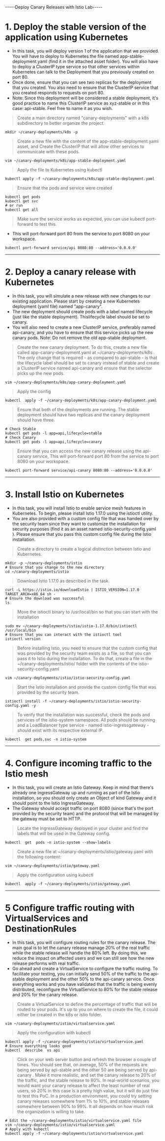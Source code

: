-----Deploy Canary Releases with Istio Lab-----


# 1. Deploy the stable version of the application using Kubernetes

-   In this task, you will deploy version 1 of the application that we provided. You will have to deploy to Kubernetes the file named app-stable-deployment.yaml (find it in the attached asset folder). You will also have to deploy a ClusterIP type service so that other services within Kubernetes can talk to the Deployment that you previously created on port 80.
-   Once done, ensure that you can see two replicas for the deployment that you created. You also need to ensure that the ClusterIP service that you created responds to requests on port 80.
-   Note: Since this deployment will be considered a stable deployment, it's good practice to name this ClusterIP service as xyz-stable or in this case: api-stable. Feel free to name it as you wish.

> Create a main directory named "canary-deployments" with a k8s subdirectory to better organize the project.   
  ```shell
mkdir ~/canary-deployments/k8s -p
  ```

> Create a new file with the content of the app-stable-deployment.yaml asset, and Create the ClusterIP that will allow other services to communicate with these pods.
  ```shell
vim ~/canary-deployments/k8s/app-stable-deployment.yaml
  ```

> Apply the file to Kubernetes using kubectl
  ```shell
kubectl apply -f ~/canary-deployments/k8s/app-stable-deployment.yaml
  ```
> Ensure that the pods and service were created 
  ```shell
kubectl get pods
kubectl get svc
# or run
kubectl get all
  ```

>  Make sure the service works as expected, you can use kubectl port-forward to test this.
- This will port-forward port 80 from the service to port 8080 on your workspace.
```shell
kubectl port-forward service/api 8080:80 --address='0.0.0.0'
  ```
----------------------------------------------------------------------------------------------------------------


# 2. Deploy a canary release with Kubernetes

-   In this task, you will simulate a new release with new changes to our existing application. Please start by creating a new Kubernetes deployment (yaml file) named "app-canary".
-   The new deployment should create pods with a label named lifecycle (just like the stable deployment). Thislifecycle label should be set to canary.
-   You will also need to create a new ClusterIP service, preferably named api-canary, and you have to ensure that this service picks up the new canary pods.
Note: Do not remove the old app-stable deployment.

>  Create the new canary deployment. To do this, create a new file called app-canary-deployment.yaml  at ~/canary-deployments/k8s . The only change that is required - as compared to api-stable - is that the lifecycle label should be set to canary instead of stable and create a ClusterIP service named api-canary and ensure that the selector picks up the new pods.
  ```shell
vim ~/canary-deployments/k8s/app-canary-deployment.yaml
  ```

>  Apply the config
  ```shell
kubectl  apply -f ~/canary-deployments/k8s/app-canary-deployment.yaml
  ```

>  Ensure that both of the deployments are running. The stable deployment should have two replicas and the canary deployment should have three.
  ```shell
# Check Stable
kubectl get pods -l app=api,lifecycle=stable
# Check Canary
kubectl get pods -l app=api,lifecycle=canary
  ```

>  Ensure that you can access the new canary release using the api-canary service, This will port-forward port 80 from the service to port 8080 on your workspace.
  ```shell
kubectl port-forward service/api-canary 8080:80 --address='0.0.0.0'
  ```
----------------------------------------------------------------------------------------------------------------


# 3. Install Istio on Kubernetes

-   In this task, you will install Istio to enable service mesh features in Kubernetes. To begin, please install Istio 1.17.0  using the istioctl utility.
-   You are also provided with a custom config file that was handed over by the security team since they want to customize the installation for security purposes (find it as an asset named istio-security-config.yaml ). Please ensure that you pass this custom config file during the Istio installation.

>  Create a directory to create a logical distinction between Istio and Kubernetes.
 ```shell
mkdir -p ~/canary-deployments/istio
# Ensure that you change to the new directory
cd ~/canary-deployments/istio
 ```

>  Download Istio 1.17.0 as described in the task.
 ```shell
curl -L https://istio.io/downloadIstio | ISTIO_VERSION=1.17.0 TARGET_ARCH=x86_64 sh -
# Ensure the download was successful
ls
 ```

>  Move the istioctl binary to /usr/local/bin  so that you can start with the installation
 ```shell
sudo mv ~/canary-deployments/istio/istio-1.17.0/bin/istioctl /usr/local/bin
# Ensure that you can interact with the istioctl tool
istioctl version
 ```

>  Before installing Istio, you need to ensure that the custom config that was provided by the security team exists as a file, so that you can pass it to Istio during the installation. To do that, create a file in the  ~/canary-deployments/istio/ folder with the contents of the istio-security-config.yaml
 ```shell
vim ~/canary-deployments/istio/istio-security-config.yaml
 ```

>  Start the Istio installation and provide the custom config file that was provided by the security team.
 ```shell
istioctl install -f ~/canary-deployments/istio/istio-security-config.yaml -y
 ```

>   To verify that the installation was successful, check the pods and services of the istio-system namespace. All pods should be running and a LoadBalancer type service - named istio-ingressgateway - should exist with its respective external IP.
 ```shell
kubectl  get pods,svc -n istio-system
 ```
 -------------------------------------------------------------------------------------------------------------------------


 # 4. Configure incoming traffic to the Istio mesh

 -  In this task, you will create an Istio Gateway. Keep in mind that there's already one IngressGateway up and running as part of the Istio installation, so you should only create an Object of kind Gateway and it should point to the Istio IngressGateway.
 -  The Gateway should accept traffic on port 8080 (since that's the port provided by the security team) and the protocol that will be managed by the gateway must be set to HTTP. 

>  Locate the IngressGateway deployed in your cluster and find the labels that will be used in the Gateway config.
  ```shell
kubectl  get  pods -n istio-system --show-labels
  ```

>  Create a new file at ~/canary-deployments/istio/gateway.yaml  with the following content:
  ```shell
vim ~/canary-deployments/istio/gateway.yaml
  ```

>  Apply the configuration using kubectl
  ```shell
kubectl  apply -f ~/canary-deployments/istio/gateway.yaml
  ```
--------------------------------------------------------------------------------------------------------------------------


# 5 Configure traffic routing with VirtualServices and DestinationRules

-   In this task, you will configure routing rules for the canary release. The main goal is to let the canary release manage 20% of the real traffic while the stable release will handle the 80% left. By doing this, we reduce the impact on affected users and we can still see how the new release performs with real traffic.
-   Go ahead and create a VirtualService to configure the traffic routing. To facilitate your testing, you can initially send 50% of the traffic to the api-stable deployment and the other 50% to the api-canary service. Once everything works and you have validated that the traffic is being evenly distributed, reconfigure the VirtualService to 80% for the stable release and 20% for the canary release.

>  Create a VirtualService to define the percentage of traffic that will be routed to your pods. It's up to you on where to create the file, it could either be created in the k8s or istio folder.
  ```shell
vim ~/canary-deployments/istio/virtualservice.yaml
  ```

>  Apply the configuration with kubectl
  ```shell 
kubectl apply -f ~/canary-deployments/istio/virtualservice.yaml
  # Ensure everything looks good
kubectl  describe  vs api
  ```

>   Click on your web server button and refresh the browser a couple of times. You should see that, on average, 50% of the requests are being served by api-stable and the other 50 are being served by api-canary .
>  Make it more realistic, and set the canary release to 20% of the traffic, and the stable release to 80%. In real-world scenarios, you would want your canary release to affect the least number of real users, so 20% in this case is a pretty high value, but it will do just fine to test this PoC. In a production environment, you could try setting canary releases somewhere from 1% to 10%, and stable releases somewhere between 90% to 99%. It all depends on how much risk the organization is willing to take.
  ```shell
# Edit the ~/canary-deployments/istio/virtualservice.yaml file
vim ~/canary-deployments/istio/virtualservice.yaml
# Apply with kubectl
kubectl apply -f ~/canary-deployments/istio/virtualservice.yaml
```